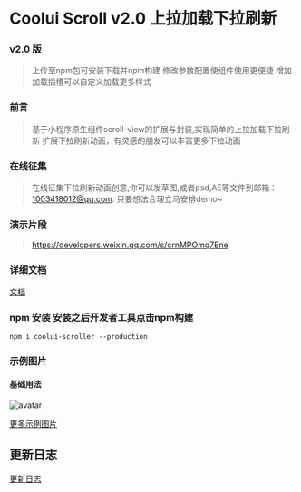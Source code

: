 <!--
 * @Title: 
 * @Descripttion: 
 * @version: 
 * @Author: wzs
 * @Date: 2020-08-16 18:43:13
 * @LastEditors: wzs
 * @LastEditTime: 2021-02-02 12:19:30
-->

# Coolui Scroll v2.0 上拉加载下拉刷新

### v2.0 版
> 上传至npm包可安装下载并npm构建
> 修改参数配置使组件使用更便捷
> 增加加载插槽可以自定义加载更多样式

### 前言
> 基于小程序原生组件scroll-view的扩展与封装,实现简单的上拉加载下拉刷新
> 扩展下拉刷新动画，有灵感的朋友可以丰富更多下拉动画

### 在线征集
> 在线征集下拉刷新动画创意,你可以发草图,或者psd,AE等文件到邮箱：1003418012@qq.com. 只要想法合理立马安排demo~



### 演示片段
> https://developers.weixin.qq.com/s/crnMPOmq7Ene

### 详细文档
[文档](https://wzs28150.github.io/coolui-scroller/)

### npm 安装 安装之后开发者工具点击npm构建
```
npm i coolui-scroller --production
```

### 示例图片

#### 基础用法
![avatar](https://raw.githubusercontent.com/wzs28150/coolui-scroller/web/images/scroll1.gif)

[更多示例图片](./demo.md)

## 更新日志
[更新日志](./log.md)

